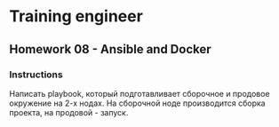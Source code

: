 # Training engineer

## Homework 08 - Ansible and Docker

### Instructions

Написать playbook, который подготавливает сборочное и продовое
окружение на 2-х нодах. На сборочной ноде производится сборка
проекта, на продовой - запуск.
